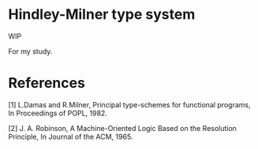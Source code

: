 Hindley-Milner type system
============================================================

WIP

For my study.

# References

[1] L.Damas and R.Milner,
    Principal type-schemes for functional programs,
    In Proceedings of POPL, 1982.

[2] J. A. Robinson,
    A Machine-Oriented Logic Based on the Resolution Principle,
    In Journal of the ACM, 1965.

